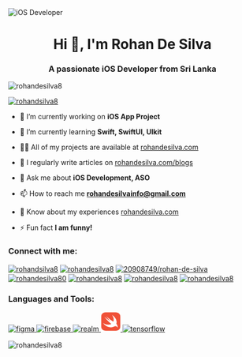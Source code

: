 <img src="https://i.postimg.cc/CMJcg1bf/2.png" alt="iOS Developer">
<h1 align="center">Hi 👋, I'm Rohan De Silva</h1>
<h3 align="center">A passionate iOS Developer from Sri Lanka</h3>

<p align="left"> <img src="https://komarev.com/ghpvc/?username=rohandesilva8&label=Profile%20views&color=0e75b6&style=flat" alt="rohandesilva8" /> </p>

<p align="left"> <a href="https://twitter.com/rohandsilva8" target="blank"><img src="https://img.shields.io/twitter/follow/rohandsilva8?logo=twitter&style=for-the-badge" alt="rohandsilva8" /></a> </p>

- 🔭 I’m currently working on **iOS App Project**

- 🌱 I’m currently learning **Swift, SwiftUI, UIkit**

- 👨‍💻 All of my projects are available at [rohandesilva.com](rohandesilva.com)

- 📝 I regularly write articles on [rohandesilva.com/blogs](rohandesilva.com/blogs)

- 💬 Ask me about **iOS Development, ASO**

- 📫 How to reach me **rohandesilvainfo@gmail.com**

- 📄 Know about my experiences [rohandesilva.com](rohandesilva.com)

- ⚡ Fun fact **I am funny!**

<h3 align="left">Connect with me:</h3>
<p align="left">
<a href="https://twitter.com/rohandsilva8" target="blank"><img align="center" src="https://raw.githubusercontent.com/rahuldkjain/github-profile-readme-generator/master/src/images/icons/Social/twitter.svg" alt="rohandsilva8" height="30" width="40" /></a>
<a href="https://linkedin.com/in/rohandesilva8" target="blank"><img align="center" src="https://raw.githubusercontent.com/rahuldkjain/github-profile-readme-generator/master/src/images/icons/Social/linked-in-alt.svg" alt="rohandesilva8" height="30" width="40" /></a>
<a href="https://stackoverflow.com/users/20908749/rohan-de-silva" target="blank"><img align="center" src="https://raw.githubusercontent.com/rahuldkjain/github-profile-readme-generator/master/src/images/icons/Social/stack-overflow.svg" alt="20908749/rohan-de-silva" height="30" width="40" /></a>
<a href="https://fb.com/rohandesilva80" target="blank"><img align="center" src="https://raw.githubusercontent.com/rahuldkjain/github-profile-readme-generator/master/src/images/icons/Social/facebook.svg" alt="rohandesilva80" height="30" width="40" /></a>
<a href="https://instagram.com/rohandesilva8" target="blank"><img align="center" src="https://raw.githubusercontent.com/rahuldkjain/github-profile-readme-generator/master/src/images/icons/Social/instagram.svg" alt="rohandesilva8" height="30" width="40" /></a>
<a href="https://dribbble.com/rohandesilva8" target="blank"><img align="center" src="https://raw.githubusercontent.com/rahuldkjain/github-profile-readme-generator/master/src/images/icons/Social/dribbble.svg" alt="rohandesilva8" height="30" width="40" /></a>
<a href="https://www.youtube.com/@rohandesilva8" target="blank"><img align="center" src="https://raw.githubusercontent.com/rahuldkjain/github-profile-readme-generator/master/src/images/icons/Social/youtube.svg" alt="rohandesilva8" height="30" width="40" /></a>
</p>

<h3 align="left">Languages and Tools:</h3>
<p align="left"> <a href="https://www.figma.com/" target="_blank" rel="noreferrer"> <img src="https://www.vectorlogo.zone/logos/figma/figma-icon.svg" alt="figma" width="40" height="40"/> </a> <a href="https://firebase.google.com/" target="_blank" rel="noreferrer"> <img src="https://www.vectorlogo.zone/logos/firebase/firebase-icon.svg" alt="firebase" width="40" height="40"/> </a> <a href="https://realm.io/" target="_blank" rel="noreferrer"> <img src="https://raw.githubusercontent.com/bestofjs/bestofjs-webui/8665e8c267a0215f3159df28b33c365198101df5/public/logos/realm.svg" alt="realm" width="40" height="40"/> </a> <a href="https://developer.apple.com/swift/" target="_blank" rel="noreferrer"> <img src="https://raw.githubusercontent.com/devicons/devicon/master/icons/swift/swift-original.svg" alt="swift" width="40" height="40"/> </a> <a href="https://www.tensorflow.org" target="_blank" rel="noreferrer"> <img src="https://www.vectorlogo.zone/logos/tensorflow/tensorflow-icon.svg" alt="tensorflow" width="40" height="40"/> </a> </p>

<p><img align="center" src="https://github-readme-stats.vercel.app/api/top-langs?username=rohandesilva8&show_icons=true&locale=en&layout=compact" alt="rohandesilva8" /></p>
